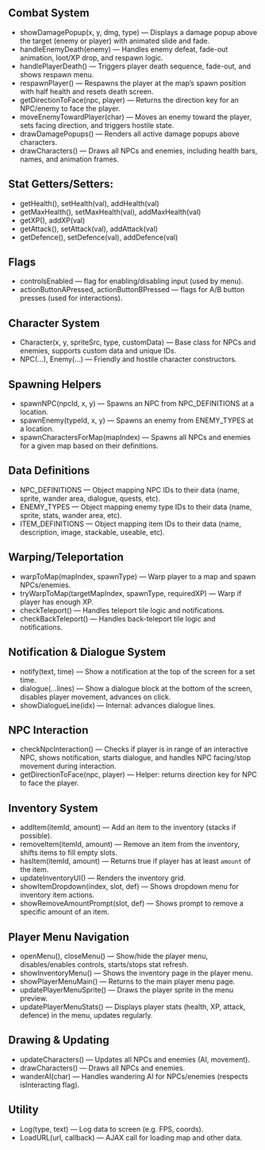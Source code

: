 ## Combat System

- showDamagePopup(x, y, dmg, type) — Displays a damage popup above the target (enemy or player) with animated slide and fade.
- handleEnemyDeath(enemy) — Handles enemy defeat, fade-out animation, loot/XP drop, and respawn logic.
- handlePlayerDeath() — Triggers player death sequence, fade-out, and shows respawn menu.
- respawnPlayer() — Respawns the player at the map’s spawn position with half health and resets death screen.
- getDirectionToFace(npc, player) — Returns the direction key for an NPC/enemy to face the player.
- moveEnemyTowardPlayer(char) — Moves an enemy toward the player, sets facing direction, and triggers hostile state.
- drawDamagePopups() — Renders all active damage popups above characters.
- drawCharacters() — Draws all NPCs and enemies, including health bars, names, and animation frames.


## Stat Getters/Setters:
- getHealth(), setHealth(val), addHealth(val)
- getMaxHealth(), setMaxHealth(val), addMaxHealth(val)
- getXP(), addXP(val)
- getAttack(), setAttack(val), addAttack(val)
- getDefence(), setDefence(val), addDefence(val)

## Flags
- controlsEnabled — flag for enabling/disabling input (used by menu).
- actionButtonAPressed, actionButtonBPressed — flags for A/B button presses (used for interactions).

## Character System
- Character(x, y, spriteSrc, type, customData) — Base class for NPCs and enemies, supports custom data and unique IDs.
- NPC(...), Enemy(...) — Friendly and hostile character constructors.

## Spawning Helpers
- spawnNPC(npcId, x, y) — Spawns an NPC from NPC_DEFINITIONS at a location.
- spawnEnemy(typeId, x, y) — Spawns an enemy from ENEMY_TYPES at a location.
- spawnCharactersForMap(mapIndex) — Spawns all NPCs and enemies for a given map based on their definitions.

## Data Definitions
- NPC_DEFINITIONS — Object mapping NPC IDs to their data (name, sprite, wander area, dialogue, quests, etc).
- ENEMY_TYPES — Object mapping enemy type IDs to their data (name, sprite, stats, wander area, etc).
- ITEM_DEFINITIONS — Object mapping item IDs to their data (name, description, image, stackable, useable, etc).

## Warping/Teleportation
- warpToMap(mapIndex, spawnType) — Warp player to a map and spawn NPCs/enemies.
- tryWarpToMap(targetMapIndex, spawnType, requiredXP) — Warp if player has enough XP.
- checkTeleport() — Handles teleport tile logic and notifications.
- checkBackTeleport() — Handles back-teleport tile logic and notifications.

## Notification & Dialogue System
- notify(text, time) — Show a notification at the top of the screen for a set time.
- dialogue(...lines) — Show a dialogue block at the bottom of the screen, disables player movement, advances on click.
- showDialogueLine(idx) — Internal: advances dialogue lines.

## NPC Interaction
- checkNpcInteraction() — Checks if player is in range of an interactive NPC, shows notification, starts dialogue, and handles NPC facing/stop movement during interaction.
- getDirectionToFace(npc, player) — Helper: returns direction key for NPC to face the player.

## Inventory System
- addItem(itemId, amount) — Add an item to the inventory (stacks if possible).
- removeItem(itemId, amount) — Remove an item from the inventory, shifts items to fill empty slots.
- hasItem(itemId, amount) — Returns true if player has at least `amount` of the item.
- updateInventoryUI() — Renders the inventory grid.
- showItemDropdown(index, slot, def) — Shows dropdown menu for inventory item actions.
- showRemoveAmountPrompt(slot, def) — Shows prompt to remove a specific amount of an item.

## Player Menu Navigation
- openMenu(), closeMenu() — Show/hide the player menu, disables/enables controls, starts/stops stat refresh.
- showInventoryMenu() — Shows the inventory page in the player menu.
- showPlayerMenuMain() — Returns to the main player menu page.
- updatePlayerMenuSprite() — Draws the player sprite in the menu preview.
- updatePlayerMenuStats() — Displays player stats (health, XP, attack, defence) in the menu, updates regularly.

## Drawing & Updating
- updateCharacters() — Updates all NPCs and enemies (AI, movement).
- drawCharacters() — Draws all NPCs and enemies.
- wanderAI(char) — Handles wandering AI for NPCs/enemies (respects isInteracting flag).

## Utility
- Log(type, text) — Log data to screen (e.g. FPS, coords).
- LoadURL(url, callback) — AJAX call for loading map and other data.

